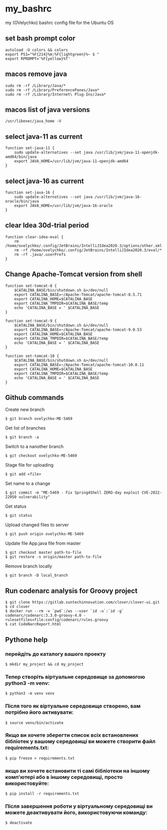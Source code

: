 # my_bashrc
my (OVelychko) bashrc config file for the Ubuntu OS

## set bash prompt color
    autoload -U colors && colors
    export PS1="%F{214}%m:%F{lightgreen}%~ $ "
    export RPROMPT='%F{yellow}%T'

## macos remove java 
    sudo rm -rf /Library/Java/*
    sudo rm -rf /Library/PreferencePanes/Java*
    sudo rm -rf /Library/Internet\ Plug-Ins/Java*

## macos list of java versions
    /usr/libexec/java_home -V

## select java-11 as current
    function set-java-11 {
        sudo update-alternatives --set java /usr/lib/jvm/java-11-openjdk-amd64/bin/java
        export JAVA_HOME=/usr/lib/jvm/java-11-openjdk-amd64
    }

## select java-16 as current
    function set-java-16 {
        sudo update-alternatives --set java /usr/lib/jvm/java-16-oracle/bin/java
        export JAVA_HOME=/usr/lib/jvm/java-16-oracle
    }

## clear Idea 30d-trial period
    function clear-idea-eval {
        rm  /home/ovelychko/.config/JetBrains/IntelliJIdea2020.3/options/other.xml
        rm -rf /home/ovelychko/.config/JetBrains/IntelliJIdea2020.3/eval/*
        rm -rf .java/.userPrefs
    }

## Change Apache-Tomcat version from shell 

    function set-tomcat-8 {
        $CATALINA_BASE/bin/shutdown.sh &>/dev/null
        export CATALINA_BASE=~/Apache-Tomcat/apache-tomcat-8.5.71
        export CATALINA_HOME=$CATALINA_BASE
        export CATALINA_TMPDIR=$CATALINA_BASE/temp
        echo 'CATALINA_BASE = ' $CATALINA_BASE
    }

    function set-tomcat-9 {
        $CATALINA_BASE/bin/shutdown.sh &>/dev/null
        export CATALINA_BASE=~/Apache-Tomcat/apache-tomcat-9.0.53
        export CATALINA_HOME=$CATALINA_BASE
        export CATALINA_TMPDIR=$CATALINA_BASE/temp
        echo 'CATALINA_BASE = ' $CATALINA_BASE
    }

    function set-tomcat-10 {
        $CATALINA_BASE/bin/shutdown.sh &>/dev/null
        export CATALINA_BASE=~/Apache-Tomcat/apache-tomcat-10.0.11
        export CATALINA_HOME=$CATALINA_BASE
        export CATALINA_TMPDIR=$CATALINA_BASE/temp
        echo 'CATALINA_BASE = ' $CATALINA_BASE
    }
    
    
## Github commands

Create new branch
    
    $ git branch ovelychko-ME-5469

Get list of branches

    $ git branch -a  

Switch to a nanother branch 

    $ git checkout ovelychko-ME-5469 

Stage file for uploading

    $ git add <file>

Set name to a change

    $ git commit -m "ME-5469 - Fix Spring4Shell ZERO-day exploit CVE-2022-22950 vulnerability" 

Get status

    $ git status 

Upload changed files to server

    $ git push origin ovelychko-ME-5469
    
Update file App.java file from master
    
    $ git checkout master path-to-file
    $ git restore -s origin/master path-to-file

Remove branch locally

    $ git branch -D local_branch

## Run codenarc analysis for Groovy project

    $ git clone https://gitlab.suntechinnovation.com/clover/clover-ui.git
    $ cd clover
    $ docker run --rm -v `pwd`:/ws --user `id -u`:`id -g` codenarc/codenarc:3.3.0-groovy-4.0 -rulesetfiles=file:config/codenarc/rules.groovy
    $ cat CodeNarcReport.html




## Pythone help

### перейдіть до каталогу вашого проекту
    $ mkdir my_project && cd my_project

### Тепер створіть віртуальне середовище за допомогою python3 -m venv:
    $ python3 -m venv venv

### Після того як віртуальне середовище створено, вам потрібно його активувати:
    $ source venv/bin/activate

### Якщо ви хочете зберегти список всіх встановлених бібліотек у вашому середовищі ви можете створити файл requirements.txt:
    $ pip freeze > requirements.txt

### якщо ви хочете встановити ті самі бібліотеки на іншому комп'ютері або в іншому середовищі, просто використовуйте:
    $ pip install -r requirements.txt

### Після завершення роботи у віртуальному середовищі ви можете деактивувати його, використовуючи команду:
    $ deactivate
